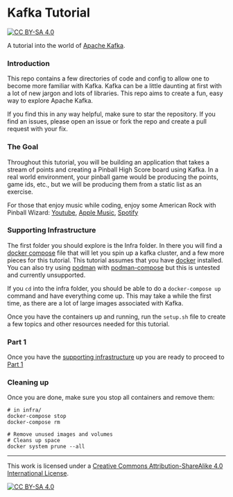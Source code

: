# Kafka Tutorial

[![CC BY-SA 4.0][cc-by-sa-shield]][cc-by-sa]

A tutorial into the world of [Apache Kafka](https://kafka.apache.org).

### Introduction
This repo contains a few directories of code and config to allow one to
become more familiar with Kafka. Kafka can be a little daunting at first
with a lot of new jargon and lots of libraries. This repo aims to create
a fun, easy way to explore Apache Kafka.

If you find this in any way helpful, make sure to star the repository.
If you find an issues, please open an issue or fork the repo and create
a pull request with your fix.


### The Goal
Throughout this tutorial, you will be building an application that takes a
stream of points and creating a Pinball High Score board using Kafka.
In a real world environment, your pinball game would be producing the points,
game ids, etc., but we will be producing them from a static list as an exercise.

For those that enjoy music while coding, enjoy some American Rock with
Pinball Wizard: [Youtube](https://youtu.be/4AKbUm8GrbM), [Apple Music](https://music.apple.com/us/album/pinball-wizard/1434897581), [Spotify](https://open.spotify.com/track/6LbbHFEajG9e4m0G3L47c4?si=203c37caed954e8b)


### Supporting Infrastructure
The first folder you should explore is the Infra folder. In there you will
find a [docker compose](infra/docker-compose.yml) file that will let you spin
up a kafka cluster, and a few more pieces for this tutorial. This tutorial
assumes that you have [docker](https://www.docker.com/products/docker-desktop)
installed. You can also try using [podman](https://podman.io) with
[podman-compose](https://github.com/containers/podman-compose) but this is untested
and currently unsupported.

If you `cd` into the infra folder, you should be able to do a `docker-compose up`
command and have everything come up. This may take a while the first time, as
there are a lot of large images associated with Kafka.

Once you have the containers up and running, run the `setup.sh` file to create a few
topics and other resources needed for this tutorial.

### Part 1
Once you have the [supporting infrastructure](#supporting-infrastructure) up
you are ready to proceed to [Part 1](part1)


### Cleaning up
Once you are done, make sure you stop all containers and remove them:

```shell
# in infra/
docker-compose stop
docker-compose rm

# Remove unused images and volumes
# Cleans up space
docker system prune --all
```

---

This work is licensed under a
[Creative Commons Attribution-ShareAlike 4.0 International License][cc-by-sa].

[![CC BY-SA 4.0][cc-by-sa-image]][cc-by-sa]

[cc-by-sa]: http://creativecommons.org/licenses/by-sa/4.0/
[cc-by-sa-image]: https://licensebuttons.net/l/by-sa/4.0/88x31.png
[cc-by-sa-shield]: https://img.shields.io/badge/License-CC%20BY--SA%204.0-lightgrey.svg
